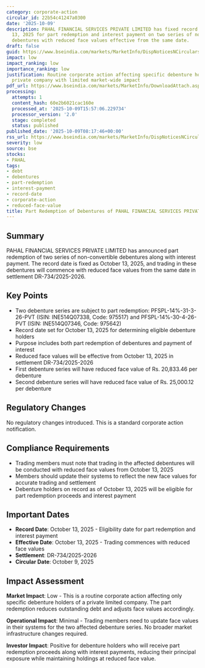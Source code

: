 ```yaml
---
category: corporate-action
circular_id: 22b54c41247a0300
date: '2025-10-09'
description: PAHAL FINANCIAL SERVICES PRIVATE LIMITED has fixed record date of October
  13, 2025 for part redemption and interest payment on two series of non-convertible
  debentures with reduced face values effective from the same date.
draft: false
guid: https://www.bseindia.com/markets/MarketInfo/DispNoticesNCirculars.aspx?Noticeid={9488AEE1-504F-4C5F-84BC-BC649D721302}&noticeno=20251009-11&dt=10/09/2025&icount=11&totcount=64&flag=0
impact: low
impact_ranking: low
importance_ranking: low
justification: Routine corporate action affecting specific debenture holders of a
  private company with limited market-wide impact
pdf_url: https://www.bseindia.com/markets/MarketInfo/DownloadAttach.aspx?id=20251009-11&attachedId=
processing:
  attempts: 1
  content_hash: 60e2b6021cac160e
  processed_at: '2025-10-09T15:57:06.229734'
  processor_version: '2.0'
  stage: completed
  status: published
published_date: '2025-10-09T08:17:46+00:00'
rss_url: https://www.bseindia.com/markets/MarketInfo/DispNoticesNCirculars.aspx?Noticeid={9488AEE1-504F-4C5F-84BC-BC649D721302}&noticeno=20251009-11&dt=10/09/2025&icount=11&totcount=64&flag=0
severity: low
source: bse
stocks:
- PAHAL
tags:
- debt
- debentures
- part-redemption
- interest-payment
- record-date
- corporate-action
- reduced-face-value
title: Part Redemption of Debentures of PAHAL FINANCIAL SERVICES PRIVATE LIMITED
---
```


## Summary

PAHAL FINANCIAL SERVICES PRIVATE LIMITED has announced part redemption of two series of non-convertible debentures along with interest payment. The record date is fixed as October 13, 2025, and trading in these debentures will commence with reduced face values from the same date in settlement DR-734/2025-2026.

## Key Points

- Two debenture series are subject to part redemption: PFSPL-14%-31-3-26-PVT (ISIN: INE514Q07338, Code: 975517) and PFSPL-14%-30-4-26-PVT (ISIN: INE514Q07346, Code: 975642)
- Record date set for October 13, 2025 for determining eligible debenture holders
- Purpose includes both part redemption of debentures and payment of interest
- Reduced face values will be effective from October 13, 2025 in settlement DR-734/2025-2026
- First debenture series will have reduced face value of Rs. 20,833.46 per debenture
- Second debenture series will have reduced face value of Rs. 25,000.12 per debenture

## Regulatory Changes

No regulatory changes introduced. This is a standard corporate action notification.

## Compliance Requirements

- Trading members must note that trading in the affected debentures will be conducted with reduced face values from October 13, 2025
- Members should update their systems to reflect the new face values for accurate trading and settlement
- Debenture holders on record as of October 13, 2025 will be eligible for part redemption proceeds and interest payment

## Important Dates

- **Record Date**: October 13, 2025 - Eligibility date for part redemption and interest payment
- **Effective Date**: October 13, 2025 - Trading commences with reduced face values
- **Settlement**: DR-734/2025-2026
- **Circular Date**: October 9, 2025

## Impact Assessment

**Market Impact**: Low - This is a routine corporate action affecting only specific debenture holders of a private limited company. The part redemption reduces outstanding debt and adjusts face values accordingly.

**Operational Impact**: Minimal - Trading members need to update face values in their systems for the two affected debenture series. No broader market infrastructure changes required.

**Investor Impact**: Positive for debenture holders who will receive part redemption proceeds along with interest payments, reducing their principal exposure while maintaining holdings at reduced face value.